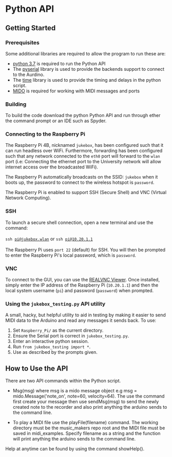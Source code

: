 # Python API

## Getting Started

### Prerequisites
Some additional libraries are required to allow the program to run these are:

- [python 3.7](https://www.python.org/downloads/release/python-370/) is required to run the Python API
- The [pyserial](https://pyserial.readthedocs.io/en/latest/pyserial.html) library is used to provide the backends support to connect to the Aurdino.
- The [time](https://docs.python.org/3/library/time.html#module-time) library is used to provide the timing and delays in the python script.
- [MIDO](https://mido.readthedocs.io/en/latest/#) is required for working with MIDI messages and ports

### Building
To build the code download the python Python API and run through ether the command prompt or an IDE such as Spyder.

### Connecting to the Raspberry Pi

The Raspberry Pi 4B, nicknamed <code>jukebox</code>, has been configured such that it can run headless over WiFi. Furthermore, forwarding has been configured such that any network connected to the <code>eth0</code> port will forward to the <code>wlan</code> port (i.e: Connecting the ethernet port to the University network will allow internet access over the broadcasted WiFi).

The Raspberry Pi automatically broadcasts on the SSID: <code>jukebox</code> when it boots up, the password to connect to the wireless hotspot is <code>password</code>.

The Raspberry Pi is enabled to support SSH (Secure Shell) and VNC (Virtual Network Computing).

### SSH

To launch a secure shell connection, open a new terminal and use the command:
<br></br>
<code>ssh pi@jukebox.wlan</code> or <code>ssh pi@10.20.1.1</code>
<br></br>
The Raspberry Pi uses <code>port 22</code> (default) for SSH. You will then be prompted to enter the Raspberry Pi's local password, which is <code>password</code>. 

### VNC

To connect to the GUI, you can use the <a href="https://www.realvnc.com/en/connect/download/viewer/">REALVNC Viewer</a>. Once installed, simply enter the IP address of the Raspberry Pi (<code>10.20.1.1</code>) and then the local system username (<code>pi</code>) and password (<code>password</code>) when prompted.


### Using the `jukebox_testing.py` API utility

A small, hacky, but helpful utility to aid in testing by making it easier to send MIDI data to the Arduino and read any messages it sends back. To use:
1. Set `Raspberry_Pi/` as the current directory.
2. Ensure the Serial port is correct in `jukebox_testing.py`.
3. Enter an interactive python session.
4. Run `from jukebox_testing import *`.
5. Use as described by the prompts given.

## How to Use the API  
 There are two API commands within the Python script. 
 -  Msg(msg) where msg is a mido message object e.g msg = mido.Message('note_on', note=60, velocity=64). The use the command first create your message then use sendMsg(msg) to send the newly created note to the recorder and also print anything the arduino sends to the command line.

- To play a MIDI file use the playFile(filename) command. The working directory must  be the music_makers repo root and the MIDI file must be saved in  midi_examples. Specify filename as a string and the function will print anything the arduino sends to the command line.

Help at anytime can be found by using the command showHelp().

